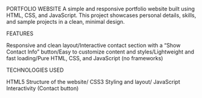 PORTFOLIO WEBSITE A simple and responsive portfolio website built using HTML, CSS, and JavaScript.
This project showcases personal details, skills, and sample projects in a clean, minimal design.

FEATURES

Responsive and clean layout/Interactive contact section with a “Show Contact Info” button/Easy to customize content and styles/Lightweight and fast loading/Pure HTML, CSS, and JavaScript (no frameworks)

TECHNOLOGIES USED 

HTML5	Structure of the website/
CSS3	Styling and layout/
JavaScript	Interactivity (Contact button)
